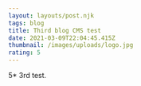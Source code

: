 ```yaml
---
layout: layouts/post.njk
tags: blog
title: Third blog CMS test
date: 2021-03-09T22:04:45.415Z
thumbnail: /images/uploads/logo.jpg
rating: 5
---
```

5* 3rd test.